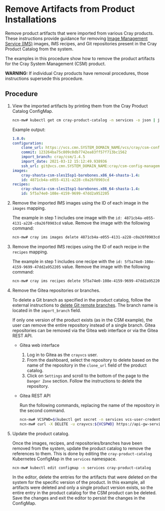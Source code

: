 # Remove Artifacts from Product Installations

Remove product artifacts that were imported from various Cray products. These instructions provide guidance for removing
[Image Management Service (IMS)](../../glossary.md#image-management-service-ims) images, IMS recipes, and Git repositories
present in the Cray Product Catalog from the system.

The examples in this procedure show how to remove the product artifacts for the Cray System Management (CSM) product.

**WARNING:** If individual Cray products have removal procedures, those instructions supersede this procedure.

## Procedure

1. View the imported artifacts by printing them from the Cray Product Catalog ConfigMap.

    ```bash
    ncn-mw# kubectl get cm cray-product-catalog -n services -o json | jq -r .data.csm
    ```

    Example output:

    ```yaml
    1.0.0:
    configuration:
        clone_url: https://vcs.cmn.SYSTEM_DOMAIN_NAME/vcs/cray/csm-config-management.git
        commit: 123264ba75c809c0db7742ea83ff57f713bc1562
        import_branch: cray/csm/1.4.5
        import_date: 2021-03-12 15:12:49.938936
        ssh_url: git@vcs.cmn.SYSTEM_DOMAIN_NAME:cray/csm-config-management.git
    images:
        cray-shasta-csm-sles15sp1-barebones.x86_64-shasta-1.4:
        id: 4871cb4a-e055-4131-a228-c0a26f0903cd
    recipes:
        cray-shasta-csm-sles15sp1-barebones.x86_64-shasta-1.4:
        id: 5f5a74e0-108e-4159-9699-47dd2a952205
    ```

1. Remove the imported IMS images using the ID of each image in the `images` mapping.

   The example in step 1 includes one image with the `id: 4871cb4a-e055-4131-a228-c0a26f0903cd` value. Remove the image with the following command:

    ```bash
    ncn-mw# cray ims images delete 4871cb4a-e055-4131-a228-c0a26f0903cd
    ```

1. Remove the imported IMS recipes using the ID of each recipe in the `recipes` mapping.

   The example in step 1 includes one recipe with the `id: 5f5a74e0-108e-4159-9699-47dd2a952205` value. Remove the image with the following command:

    ```bash
    ncn-mw# cray ims recipes delete 5f5a74e0-108e-4159-9699-47dd2a952205
    ```

1. Remove the Gitea repositories or branches.

    To delete a Git branch as specified in the product catalog, follow the external instructions to [delete Git remote branches](https://git-scm.com/book/en/v2/Git-Branching-Remote-Branches).
    The branch name is located in the `import_branch` field.

    If only one version of the product exists (as in the CSM example), the user can remove the entire repository instead of a single branch.
    Gitea repositories can be removed via the Gitea web interface or via the Gitea REST API.

    * Gitea web interface

       1. Log in to Gitea as the `crayvcs` user.
       1. From the dashboard, select the repository to delete based on the name of the repository in the `clone_url` field of the product catalog.
       1. Click on `Settings` and scroll to the bottom of the page to the `Danger Zone` section. Follow the instructions to delete the repository.

    * Gitea REST API

       Run the following commands, replacing the name of the repository in the second command.

       ```bash
       ncn-mw# VCSPWD=$(kubectl get secret -n services vcs-user-credentials --template={{.data.vcs_password}} | base64 --decode)
       ncn-mw# curl -X DELETE -u crayvcs:${VCSPWD} https://api-gw-service-nmn.local/vcs/api/v1/repos/cray/{name of repository}
       ```

1. Update the product catalog.

    Once the images, recipes, and repositories/branches have been removed from the system, update the product catalog to remove the references to them.
    This is done by editing the `cray-product-catalog` Kubernetes ConfigMap in the `services` namespace.

    ```bash
    ncn-mw# kubectl edit configmap -n services cray-product-catalog
    ```

    In the editor, delete the entries for the artifacts that were deleted on the system for the specific version of the product.
    In this example, all artifacts were deleted and only a single product version exists, so the entire entry in the product catalog
    for the CSM product can be deleted. Save the changes and exit the editor to persist the changes in the ConfigMap.
